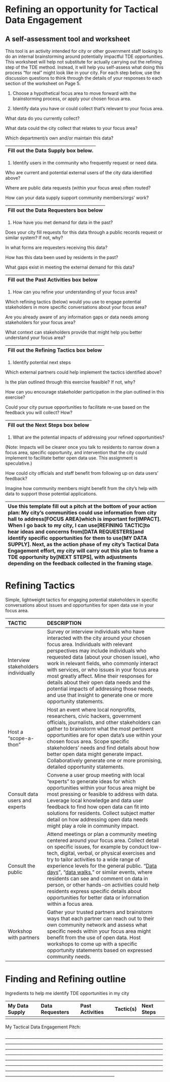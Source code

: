 # Refining an opportunity for Tactical Data Engagement

## A self-assessment tool and worksheet

This tool is an activity intended for city or other government staff looking to do an internal brainstorming around potentially impactful TDE opportunities. This worksheet will help not substitute for actually carrying out the refining step of the TDE method. Instead, it will help you self-assess what doing this process “for real” might look like in your city. For each step below, use the discussion questions to think through the details of your responses to each section of the worksheet on Page 5.

  


1. Choose a hypothetical focus area to move forward with the brainstorming process, or apply your chosen focus area.

  


1. Identify data you have or could collect that’s relevant to your focus area.

  


What data do you currently collect?

What data could the city collect that relates to your focus area?

Which department/s own and/or maintain this data?

  


| Fill out the Data Supply box below. |
| :--- |


  


1. Identify users in the community who frequently request or need data.

  


Who are current and potential external users of the city data identified above?

Where are public data requests \(within your focus area\) often routed?

How can your data supply support community members/orgs’ work?



| Fill out the Data Requesters box below |
| :--- |


  


1. How have you met demand for data in the past?

  


Does your city fill requests for this data through a public records request or similar system? If not, why?

In what forms are requesters receiving this data?

How has this data been used by residents in the past?

What gaps exist in meeting the external demand for this data?

  


| Fill out the Past Activities box below |
| :--- |


  


1. How can you refine your understanding of your focus area?

  


  


Which refining tactics \(below\) would you use to engage potential stakeholders in more specific conversations about your focus area?

Are you already aware of any information gaps or data needs among stakeholders for your focus area?

What context can stakeholders provide that might help you better understand your focus area?

  


| Fill out the Refining Tactics box below |
| :--- |


  


1. Identify potential next steps

  


Which external partners could help implement the tactics identified above?

Is the plan outlined through this exercise feasible? If not, why?

How can you encourage stakeholder participation in the plan outlined in this exercise?

Could your city pursue opportunities to facilitate re-use based on the feedback you will collect? How?

  


| Fill out the Next Steps box below |
| :--- |


  


1. What are the potential impacts of addressing your refined opportunities?

  


\(Note: Impacts will be clearer once you talk to residents to narrow down a focus area, specific opportunity, and intervention that the city could implement to facilitate better open data use. This assignment is speculative.\) 

How could city officials and staff benefit from following up on data users’ feedback?

Imagine how community members might benefit from the city’s help with data to support those potential applications.

  


| Use this template fill out a pitch at the bottom of your action plan: My city’s communities could use information from city hall to address\[FOCUS AREA\]which is important for\[IMPACT\]. When I go back to my city, I can use\[REFINING TACTIC\]to hear ideas and concerns from\[DATA REQUESTERS\]and identify specific opportunities for them to use\[MY DATA SUPPLY\]. Next, as the action phase of my city’s Tactical Data Engagement effort, my city will carry out this plan to frame a TDE opportunity by\[NEXT STEPS\], with adjustments depending on the feedback collected in the framing stage.  |
| :--- |


# Refining Tactics 

Simple, lightweight tactics for engaging potential stakeholders in specific conversations about issues and opportunities for open data use in your focus area.

| TACTIC | DESCRIPTION |
| :--- | :--- |
| Interview stakeholders individually | Survey or interview individuals who have interacted with the city around your chosen focus area. Individuals with relevant perspectives may include individuals who requested data \(about your chosen issue\), who work in relevant fields, who commonly interact with services, or who issues in your focus area most greatly affect. Mine their responses for details about their open data needs and the potential impacts of addressing those needs, and use that insight to generate one or more opportunity statements. |
| Host a “scope-a-thon” | Host an event where local nonprofits, researchers, civic hackers, government officials, journalists, and other stakeholders can gather to brainstorm what the most pertinent opportunities are for open data’s use within your chosen focus area. Scope specific stakeholders’ needs and find details about how better open data might generate impact. Collaboratively generate one or more promising, detailed opportunity statements. |
| Consult data users and experts | Convene a user group meeting with local “experts” to generate ideas for which opportunities within your focus area might be most pressing or feasible to address with data. Leverage local knowledge and data user feedback to find how open data can fit into solutions for residents. Collect subject matter detail on how addressing open data needs might play a role in community impact. |
| Consult the public | Attend meetings or plan a community meeting centered around your focus area. Collect detail on specific issues, for example by conduct low-tech, digital, verbal, or physical exercises and try to tailor activities to a wide range of experience levels for the general public. “[Data days](http://bniajfi.org/data_day/)”, “[data walks](http://www.urban.org/research/publication/data-walks-innovative-way-share-data-communities),” or similar events, where residents can see and comment on data in person, or other hands-on activities could help residents express specific details about opportunities for better data or information within a focus area. |
| Workshop with partners | Gather your trusted partners and brainstorm ways that each partner can reach out to their own community network and assess what specific needs within your focus area might benefit from the use of open data. Host workshops to come up with a specific opportunity statements based on expressed community needs. |

  


  


  


  


  


  


  


  


  


#   

  


  


  


  


# Finding and Refining outline

Ingredients to help me identify TDE opportunities in my city

| My Data Supply   | Data Requesters | Past Activities | Tactic\(s\) | Next Steps |
| :--- | :--- | :--- | :--- | :--- |
|   |   |   |   |   |

  


  


My Tactical Data Engagement Pitch:

\_\_\_\_\_\_\_\_\_\_\_\_\_\_\_\_\_\_\_\_\_\_\_\_\_\_\_\_\_\_\_\_\_\_\_\_\_\_\_\_\_\_\_\_\_\_\_\_\_\_\_\_\_\_\_\_\_\_\_\_\_\_\_\_\_\_\_\_\_\_\_\_\_\_\_\_\_\_\_\_\_\_\_\_\_\_\_\_\_\_\_\_\_\_\_\_\_\_\_\_\_\_\_\_\_\_\_\_\_\_\_\_\_\_\_\_\_\_\_\_\_\_\_\_\_\_\_\_\_\_\_\_\_\_\_\_\_\_\_\_\_\_\_\_\_\_\_\_\_\_\_\_\_\_\_\_\_\_\_\_\_\_\_\_\_\_\_\_\_\_\_\_\_\_\_\_\_\_\_\_\_\_\_\_\_\_\_\_\_\_\_\_\_\_\_\_\_\_\_\_\_\_\_\_\_\_\_\_\_\_\_\_\_\_\_\_\_\_\_\_\_\_\_\_\_\_\_\_\_\_\_\_\_\_\_\_\_\_\_\_\_\_\_\_\_\_\_\_\_\_\_\_\_\_\_\_\_\_\_\_\_\_\_\_\_\_\_\_\_\_\_\_\_\_\_\_\_\_\_\_\_\_\_\_\_\_\_\_\_\_\_\_\_\_\_\_\_\_\_\_\_\_\_\_\_\_\_\_\_\_\_\_\_\_\_\_\_\_\_\_\_\_\_\_\_\_\_\_\_\_\_\_\_\_\_\_\_\_\_\_\_\_\_\_\_\_\_\_\_\_\_\_\_\_\_\_\_\_\_\_\_\_\_\_\_\_\_\_\_\_\_\_\_\_\_\_\_\_\_\_\_\_\_\_\_\_\_\_\_\_\_\_\_\_\_\_\_\_\_\_\_\_\_\_\_\_\_\_\_\_\_\_\_\_\_\_\_\_\_\_\_\_\_\_\_\_\_\_\_\_\_\_\_\_\_\_\_\_\_\_\_\_\_\_\_\_\_\_\_\_\_\_\_\_\_\_\_\_\_\_\_\_\_\_\_\_\_\_\_\_\_\_\_\_\_\_\_\_\_\_\_\_\_\_\_\_\_\_\_\_\_\_\_\_\_\_\_\_\_\_\_\_\_\_\_\_\_\_\_\_\_\_\_\_\_\_\_\_\_\_\_\_\_\_\_\_\_\_\_\_\_\_\_\_\_\_\_\_\_\_\_\_\_\_\_\_\_\_\_\_\_\_\_\_\_\_\_\_\_\_\_\_\_\_\_\_\_\_\_\_\_\_\_\_\_\_\_\_\_\_\_\_\_\_\_\_\_\_\_\_\_\_\_\_\_\_\_\_\_\_

  


